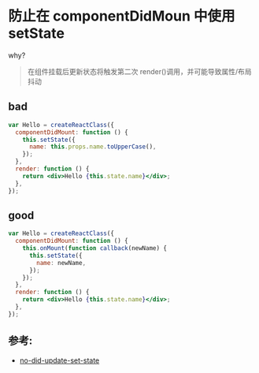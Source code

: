 # 防止在 componentDidMoun 中使用 setState

why?

> 在组件挂载后更新状态将触发第二次 render()调用，并可能导致属性/布局抖动

## bad

```jsx
var Hello = createReactClass({
  componentDidMount: function () {
    this.setState({
      name: this.props.name.toUpperCase(),
    });
  },
  render: function () {
    return <div>Hello {this.state.name}</div>;
  },
});
```

## good

```jsx
var Hello = createReactClass({
  componentDidMount: function () {
    this.onMount(function callback(newName) {
      this.setState({
        name: newName,
      });
    });
  },
  render: function () {
    return <div>Hello {this.state.name}</div>;
  },
});
```

## 参考:

- [no-did-update-set-state](https://github.com/jsx-eslint/eslint-plugin-react/blob/c42b624d0fb9ad647583a775ab9751091eec066f/docs/rules/no-did-update-set-state)
